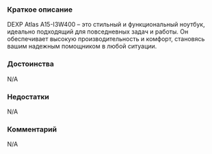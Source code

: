 ### **Краткое описание**
DEXP Atlas A15-I3W400 – это стильный и функциональный ноутбук, идеально подходящий для повседневных задач и работы. Он обеспечивает высокую производительность и комфорт, становясь вашим надежным помощником в любой ситуации.

### **Достоинства**
N/A

### **Недостатки**
N/A

### **Комментарий**
N/A
